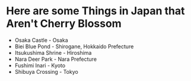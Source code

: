# Here are some Things in Japan that Aren't Cherry Blossom

<!-- Create unordered list -->
<ul>
<li> Osaka Castle - Osaka
<li> Biei Blue Pond - Shirogane, Hokkaido Prefecture
<li> Itsukushima Shrine - Hiroshima
<li> Nara Deer Park - Nara Prefecture
<li> Fushimi Inari - Kyoto
<li> Shibuya Crossing - Tokyo
</ul>
